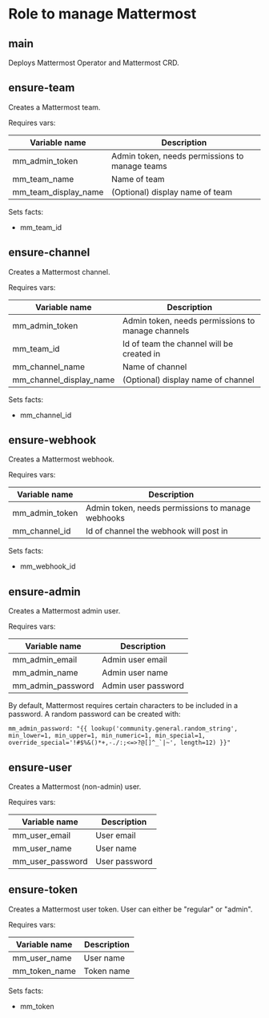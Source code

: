# Role to manage Mattermost

## main

Deploys Mattermost Operator and Mattermost CRD.

## ensure-team

Creates a Mattermost team.

Requires vars:

|Variable name|Description|
|---|---|
|mm_admin_token|Admin token, needs permissions to manage teams|
|mm_team_name|Name of team|
|mm_team_display_name|(Optional) display name of team|

Sets facts:
- mm_team_id

## ensure-channel

Creates a Mattermost channel.

Requires vars:

|Variable name|Description|
|---|---|
|mm_admin_token|Admin token, needs permissions to manage channels|
|mm_team_id|Id of team the channel will be created in|
|mm_channel_name|Name of channel|
|mm_channel_display_name|(Optional) display name of channel|

Sets facts:
- mm_channel_id

## ensure-webhook

Creates a Mattermost webhook.

Requires vars:

|Variable name|Description|
|---|---|
|mm_admin_token|Admin token, needs permissions to manage webhooks|
|mm_channel_id|Id of channel the webhook will post in|

Sets facts:
- mm_webhook_id

## ensure-admin

Creates a Mattermost admin user.

Requires vars:

|Variable name|Description|
|---|---|
|mm_admin_email|Admin user email|
|mm_admin_name|Admin user name|
|mm_admin_password|Admin user password|

By default, Mattermost requires certain characters to be included in a password. A random password can be created with:

```
mm_admin_password: "{{ lookup('community.general.random_string', min_lower=1, min_upper=1, min_numeric=1, min_special=1, override_special='!#$%&()*+,-./:;<=>?@[]^_`|~', length=12) }}"
```

## ensure-user

Creates a Mattermost (non-admin) user.

Requires vars:

|Variable name|Description|
|---|---|
|mm_user_email|User email|
|mm_user_name|User name|
|mm_user_password|User password|

## ensure-token

Creates a Mattermost user token. User can either be "regular" or "admin".

Requires vars:

|Variable name|Description|
|---|---|
|mm_user_name|User name|
|mm_token_name|Token name|

Sets facts:
- mm_token
